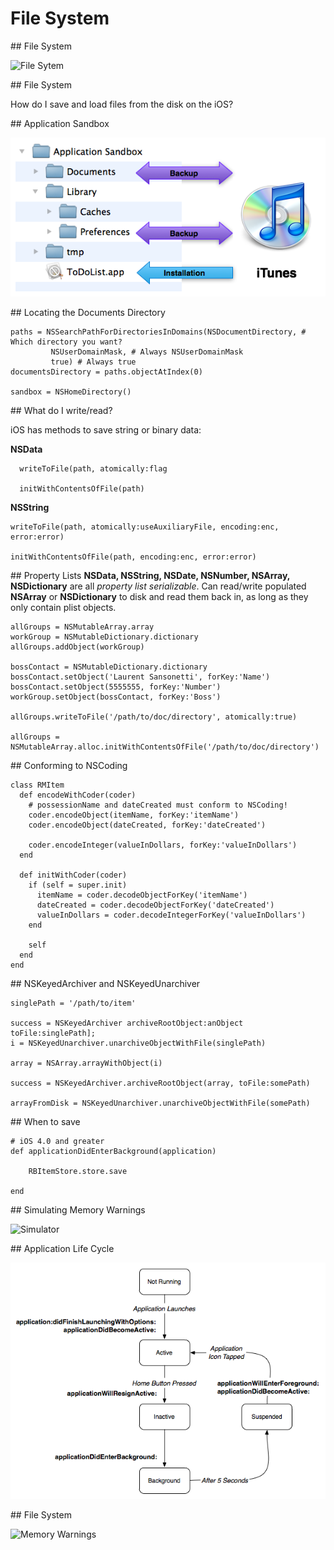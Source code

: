 # File System

<slide>
## File System

![](navigationcontroller.png "File Sytem") 

</slide>

<slide>
## File System

How do I save and load files from the disk on the iOS?

</slide>

<slide>
## Application Sandbox

![](sandbox.png "Sandbox") 

</slide>

<slide>
## Locating the Documents Directory

    paths = NSSearchPathForDirectoriesInDomains(NSDocumentDirectory, # Which directory you want?
             NSUserDomainMask, # Always NSUserDomainMask
             true) # Always true
    documentsDirectory = paths.objectAtIndex(0)

    sandbox = NSHomeDirectory()

</slide>

<slide>
## What do I write/read?

iOS has methods to save string or binary data:

<b>NSData</b>

      writeToFile(path, atomically:flag

      initWithContentsOfFile(path)

<b>NSString</b>

    writeToFile(path, atomically:useAuxiliaryFile, encoding:enc, error:error)

    initWithContentsOfFile(path, encoding:enc, error:error)

</slide>

<slide>
## Property Lists
<b>NSData, NSString, NSDate, NSNumber, NSArray, NSDictionary</b> are all <i>property list serializable</i>. Can read/write populated <b>NSArray</b> or <b>NSDictionary</b> to disk and read them back in, as long as they only contain plist objects.

    allGroups = NSMutableArray.array
    workGroup = NSMutableDictionary.dictionary
    allGroups.addObject(workGroup)
    
    bossContact = NSMutableDictionary.dictionary
    bossContact.setObject('Laurent Sansonetti', forKey:'Name')
    bossContact.setObject(5555555, forKey:'Number')
    workGroup.setObject(bossContact, forKey:'Boss')
    
    allGroups.writeToFile('/path/to/doc/directory', atomically:true)

    allGroups = NSMutableArray.alloc.initWithContentsOfFile('/path/to/doc/directory')

</slide>

<slide>
## Conforming to NSCoding

    class RMItem
      def encodeWithCoder(coder)
        # possessionName and dateCreated must conform to NSCoding!
        coder.encodeObject(itemName, forKey:'itemName')
        coder.encodeObject(dateCreated, forKey:'dateCreated')

        coder.encodeInteger(valueInDollars, forKey:'valueInDollars')
      end

      def initWithCoder(coder)
        if (self = super.init)
          itemName = coder.decodeObjectForKey('itemName')
          dateCreated = coder.decodeObjectForKey('dateCreated')
          valueInDollars = coder.decodeIntegerForKey('valueInDollars')
        end
        
        self
      end
    end

</lide>

<slide>
## NSKeyedArchiver and NSKeyedUnarchiver

    singlePath = '/path/to/item'

    success = NSKeyedArchiver archiveRootObject:anObject toFile:singlePath];
    i = NSKeyedUnarchiver.unarchiveObjectWithFile(singlePath)
        
    array = NSArray.arrayWithObject(i)

    success = NSKeyedArchiver.archiveRootObject(array, toFile:somePath)

    arrayFromDisk = NSKeyedUnarchiver.unarchiveObjectWithFile(somePath)

</slide>

<slide>
## When to save

    # iOS 4.0 and greater
    def applicationDidEnterBackground(application)

        RBItemStore.store.save

    end

</slide>

<slide>
## Simulating Memory Warnings

![](simulator.png "Simulator") 

</slide>

<slide>
## Application Life Cycle

![](lifetime.png "Application Life Cycle") 

</slide>

<slide>
## File System

![](navigationcontroller.png "Memory Warnings") 

</slide>
